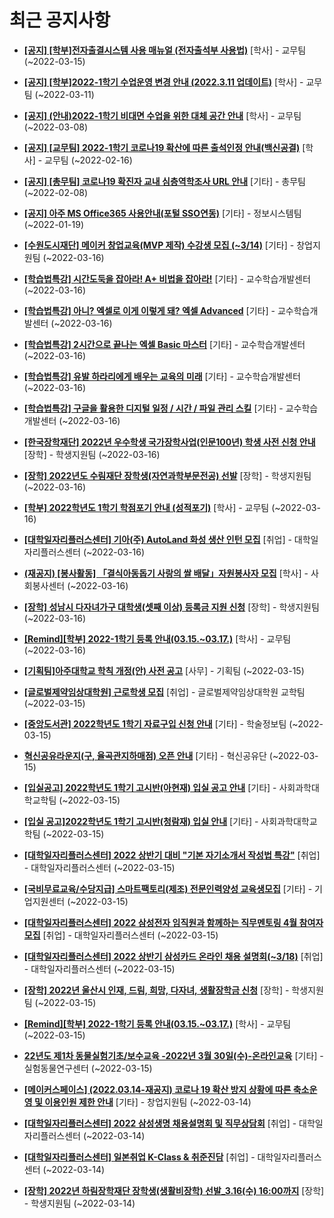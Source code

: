 # 최근 공지사항

* **[[공지] [학부]전자출결시스템 사용 매뉴얼 (전자출석부 사용법)](http://ajou.ac.kr/kr/ajou/notice.do?mode=view&amp;articleNo=192571&amp;article.offset=0&amp;articleLimit=30)**
 [학사] - 교무팀 (~2022-03-15)

* **[[공지] [학부]2022-1학기 수업운영 변경 안내 (2022.3.11 업데이트)](http://ajou.ac.kr/kr/ajou/notice.do?mode=view&amp;articleNo=185017&amp;article.offset=0&amp;articleLimit=30)**
 [학사] - 교무팀 (~2022-03-11)

* **[[공지] (안내)2022-1학기 비대면 수업을 위한 대체 공간 안내](http://ajou.ac.kr/kr/ajou/notice.do?mode=view&amp;articleNo=181898&amp;article.offset=0&amp;articleLimit=30)**
 [학사] - 교무팀 (~2022-03-08)

* **[[공지] [교무팀] 2022-1학기 코로나19 확산에 따른 출석인정 안내(백신공결)](http://ajou.ac.kr/kr/ajou/notice.do?mode=view&amp;articleNo=180913&amp;article.offset=0&amp;articleLimit=30)**
 [학사] - 교무팀 (~2022-02-16)

* **[[공지] [총무팀] 코로나19 확진자 교내 심층역학조사 URL 안내](http://ajou.ac.kr/kr/ajou/notice.do?mode=view&amp;articleNo=180493&amp;article.offset=0&amp;articleLimit=30)**
 [기타] - 총무팀 (~2022-02-08)

* **[[공지] 아주 MS Office365 사용안내(포털 SSO연동)](http://ajou.ac.kr/kr/ajou/notice.do?mode=view&amp;articleNo=179802&amp;article.offset=0&amp;articleLimit=30)**
 [기타] - 정보시스템팀 (~2022-01-19)

* **[[수원도시재단] 메이커 창업교육(MVP 제작) 수강생 모집 (~3/14)](http://ajou.ac.kr/kr/ajou/notice.do?mode=view&amp;articleNo=192604&amp;article.offset=0&amp;articleLimit=30)**
 [기타] - 창업지원팀 (~2022-03-16)

* **[[학습법특강] 시간도둑을 잡아라! A+ 비법을 잡아라!](http://ajou.ac.kr/kr/ajou/notice.do?mode=view&amp;articleNo=192597&amp;article.offset=0&amp;articleLimit=30)**
 [기타] - 교수학습개발센터 (~2022-03-16)

* **[[학습법특강] 아니? 엑셀로 이게 이렇게 돼? 엑셀 Advanced](http://ajou.ac.kr/kr/ajou/notice.do?mode=view&amp;articleNo=192595&amp;article.offset=0&amp;articleLimit=30)**
 [기타] - 교수학습개발센터 (~2022-03-16)

* **[[학습법특강] 2시간으로 끝나는 엑셀 Basic 마스터](http://ajou.ac.kr/kr/ajou/notice.do?mode=view&amp;articleNo=192594&amp;article.offset=0&amp;articleLimit=30)**
 [기타] - 교수학습개발센터 (~2022-03-16)

* **[[학습법특강] 유발 하라리에게 배우는 교육의 미래](http://ajou.ac.kr/kr/ajou/notice.do?mode=view&amp;articleNo=192593&amp;article.offset=0&amp;articleLimit=30)**
 [기타] - 교수학습개발센터 (~2022-03-16)

* **[[학습법특강] 구글을 활용한 디지털 일정 / 시간 / 파일 관리 스킬](http://ajou.ac.kr/kr/ajou/notice.do?mode=view&amp;articleNo=192592&amp;article.offset=0&amp;articleLimit=30)**
 [기타] - 교수학습개발센터 (~2022-03-16)

* **[[한국장학재단] 2022년 우수학생 국가장학사업(인문100년) 학생 사전 신청 안내](http://ajou.ac.kr/kr/ajou/notice.do?mode=view&amp;articleNo=192590&amp;article.offset=0&amp;articleLimit=30)**
 [장학] - 학생지원팀 (~2022-03-16)

* **[[장학] 2022년도 수림재단 장학생(자연과학부문전공) 선발](http://ajou.ac.kr/kr/ajou/notice.do?mode=view&amp;articleNo=192589&amp;article.offset=0&amp;articleLimit=30)**
 [장학] - 학생지원팀 (~2022-03-16)

* **[[학부] 2022학년도 1학기 학점포기 안내 (성적포기)](http://ajou.ac.kr/kr/ajou/notice.do?mode=view&amp;articleNo=192588&amp;article.offset=0&amp;articleLimit=30)**
 [학사] - 교무팀 (~2022-03-16)

* **[[대학일자리플러스센터] 기아(주) AutoLand 화성 생산 인턴 모집](http://ajou.ac.kr/kr/ajou/notice.do?mode=view&amp;articleNo=192587&amp;article.offset=0&amp;articleLimit=30)**
 [취업] - 대학일자리플러스센터 (~2022-03-16)

* **[(재공지) [봉사활동] 「결식아동돕기 사랑의 쌀 배달」자원봉사자 모집](http://ajou.ac.kr/kr/ajou/notice.do?mode=view&amp;articleNo=192586&amp;article.offset=0&amp;articleLimit=30)**
 [학사] - 사회봉사센터 (~2022-03-16)

* **[[장학] 성남시 다자녀가구 대학생(셋째 이상) 등록금 지원 신청](http://ajou.ac.kr/kr/ajou/notice.do?mode=view&amp;articleNo=192585&amp;article.offset=0&amp;articleLimit=30)**
 [장학] - 학생지원팀 (~2022-03-16)

* **[[Remind][학부] 2022-1학기 등록 안내(03.15.~03.17.)](http://ajou.ac.kr/kr/ajou/notice.do?mode=view&amp;articleNo=192584&amp;article.offset=0&amp;articleLimit=30)**
 [학사] - 교무팀 (~2022-03-16)

* **[[기획팀]아주대학교 학칙 개정(안) 사전 공고](http://ajou.ac.kr/kr/ajou/notice.do?mode=view&amp;articleNo=192583&amp;article.offset=0&amp;articleLimit=30)**
 [사무] - 기획팀 (~2022-03-15)

* **[[글로벌제약임상대학원] 근로학생 모집](http://ajou.ac.kr/kr/ajou/notice.do?mode=view&amp;articleNo=192578&amp;article.offset=0&amp;articleLimit=30)**
 [취업] - 글로벌제약임상대학원 교학팀 (~2022-03-15)

* **[[중앙도서관] 2022학년도 1학기 자료구입 신청 안내](http://ajou.ac.kr/kr/ajou/notice.do?mode=view&amp;articleNo=192576&amp;article.offset=0&amp;articleLimit=30)**
 [기타] - 학술정보팀 (~2022-03-15)

* **[혁신공유라운지(구, 율곡관지하매점) 오픈 안내](http://ajou.ac.kr/kr/ajou/notice.do?mode=view&amp;articleNo=192570&amp;article.offset=0&amp;articleLimit=30)**
 [기타] - 혁신공유단 (~2022-03-15)

* **[[입실공고] 2022학년도 1학기 고시반(아현재) 입실 공고 안내](http://ajou.ac.kr/kr/ajou/notice.do?mode=view&amp;articleNo=192567&amp;article.offset=0&amp;articleLimit=30)**
 [기타] - 사회과학대학교학팀 (~2022-03-15)

* **[[입실 공고]2022학년도 1학기 고시반(청람재) 입실 안내](http://ajou.ac.kr/kr/ajou/notice.do?mode=view&amp;articleNo=192566&amp;article.offset=0&amp;articleLimit=30)**
 [기타] - 사회과학대학교학팀 (~2022-03-15)

* **[[대학일자리플러스센터] 2022 상반기 대비 &quot;기본 자기소개서 작성법 특강&quot;](http://ajou.ac.kr/kr/ajou/notice.do?mode=view&amp;articleNo=192565&amp;article.offset=0&amp;articleLimit=30)**
 [취업] - 대학일자리플러스센터 (~2022-03-15)

* **[[국비무료교육/수당지급] 스마트팩토리(제조) 전문인력양성 교육생모집](http://ajou.ac.kr/kr/ajou/notice.do?mode=view&amp;articleNo=192560&amp;article.offset=0&amp;articleLimit=30)**
 [기타] - 기업지원센터 (~2022-03-15)

* **[[대학일자리플러스센터] 2022 삼성전자 임직원과 함께하는 직무멘토링 4월 참여자 모집](http://ajou.ac.kr/kr/ajou/notice.do?mode=view&amp;articleNo=192551&amp;article.offset=0&amp;articleLimit=30)**
 [취업] - 대학일자리플러스센터 (~2022-03-15)

* **[[대학일자리플러스센터] 2022 상반기 삼성카드 온라인 채용 설명회(~3/18)](http://ajou.ac.kr/kr/ajou/notice.do?mode=view&amp;articleNo=192548&amp;article.offset=0&amp;articleLimit=30)**
 [취업] - 대학일자리플러스센터 (~2022-03-15)

* **[[장학] 2022년 울산시 인재, 드림, 희망, 다자녀, 생활장학금 신청](http://ajou.ac.kr/kr/ajou/notice.do?mode=view&amp;articleNo=192537&amp;article.offset=0&amp;articleLimit=30)**
 [장학] - 학생지원팀 (~2022-03-15)

* **[[Remind][학부] 2022-1학기 등록 안내(03.15.~03.17.)](http://ajou.ac.kr/kr/ajou/notice.do?mode=view&amp;articleNo=192533&amp;article.offset=0&amp;articleLimit=30)**
 [학사] - 교무팀 (~2022-03-15)

* **[22년도 제1차 동물실험기초/보수교육 -2022년 3월 30일(수)-온라인교육](http://ajou.ac.kr/kr/ajou/notice.do?mode=view&amp;articleNo=192532&amp;article.offset=0&amp;articleLimit=30)**
 [기타] - 실험동물연구센터 (~2022-03-15)

* **[[메이커스페이스] (2022.03.14-재공지) 코로나 19 확산 방지 상황에 따른 축소운영 및 이용인원 제한 안내](http://ajou.ac.kr/kr/ajou/notice.do?mode=view&amp;articleNo=192525&amp;article.offset=0&amp;articleLimit=30)**
 [기타] - 창업지원팀 (~2022-03-14)

* **[[대학일자리플러스센터] 2022 삼성생명 채용설명회 및 직무상담회](http://ajou.ac.kr/kr/ajou/notice.do?mode=view&amp;articleNo=192523&amp;article.offset=0&amp;articleLimit=30)**
 [취업] - 대학일자리플러스센터 (~2022-03-14)

* **[[대학일자리플러스센터] 일본취업 K-Class &amp; 취준진담](http://ajou.ac.kr/kr/ajou/notice.do?mode=view&amp;articleNo=185157&amp;article.offset=0&amp;articleLimit=30)**
 [취업] - 대학일자리플러스센터 (~2022-03-14)

* **[[장학] 2022년 하림장학재단 장학생(생활비장학) 선발_3.16(수) 16:00까지](http://ajou.ac.kr/kr/ajou/notice.do?mode=view&amp;articleNo=185152&amp;article.offset=0&amp;articleLimit=30)**
 [장학] - 학생지원팀 (~2022-03-14)
